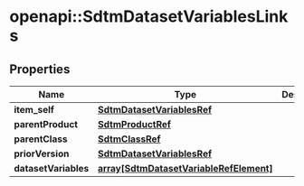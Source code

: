 # openapi::SdtmDatasetVariablesLinks


## Properties
Name | Type | Description | Notes
------------ | ------------- | ------------- | -------------
**item_self** | [**SdtmDatasetVariablesRef**](SdtmDatasetVariablesRef.md) |  | [optional] 
**parentProduct** | [**SdtmProductRef**](SdtmProductRef.md) |  | [optional] 
**parentClass** | [**SdtmClassRef**](SdtmClassRef.md) |  | [optional] 
**priorVersion** | [**SdtmDatasetVariablesRef**](SdtmDatasetVariablesRef.md) |  | [optional] 
**datasetVariables** | [**array[SdtmDatasetVariableRefElement]**](SdtmDatasetVariableRefElement.md) |  | [optional] 


